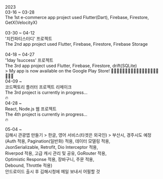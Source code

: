 2023<br>
03-16 ~ 03-28<br>
The 1st e-commerce app project used Flutter(Dart), Firebase, Firestore, GetX(VelocityX)<br>
<br>
03-30 ~ 04-12<br>
'치킨파티스터디' 프로젝트<br>
The 2nd app project used Flutter, Firebase, Firestore, Firebase Storage<br> 
<br>
04-18 ~ 04-27<br>
'1day 1success' 프로젝트<br>
The 3rd app project used Flutter, Firebase, Firestore, drift(SQLite)<br> > My app is now available on the Google Play Store!
🌲🌲🌲🌲🌲🌲🌲🌲🌲🌲🌲🌲🌲🌲🌲🌲🌲🌲🌲🌲<br>
04-09 ~<br>
코드팩토리 플러터 프로젝트 리메이크<br>
The 3rd project is currently in progress...<br>
🔥<br>
04-28 ~<br>
React, Node.js 웹 프로젝트<br>
The 4th project is currently in progress...<br>
🔥<br>

05-04 ~<br>
김해시 관광앱 만들기 > 한글, 영어 서비스(타겟은 외국인) > 부산시, 경주시도 예정<br>
(Auth 적용, Pagination(일반화) 적용, 데이터 모델링 적용,<br>
JsonSerializable, Retrofit, Dio Interceptor 적용,<br>
Riverpod 적용, 고급 캐시 관리 및 공유, GoRouter 적용,<br>
Optimistic Response 적용, 장바구니, 주문 적용,<br>
Debound, Throttle 적용)<br>
안드로이드 출시 후 김해시청에 메일 보내서 어필할 것<br>
